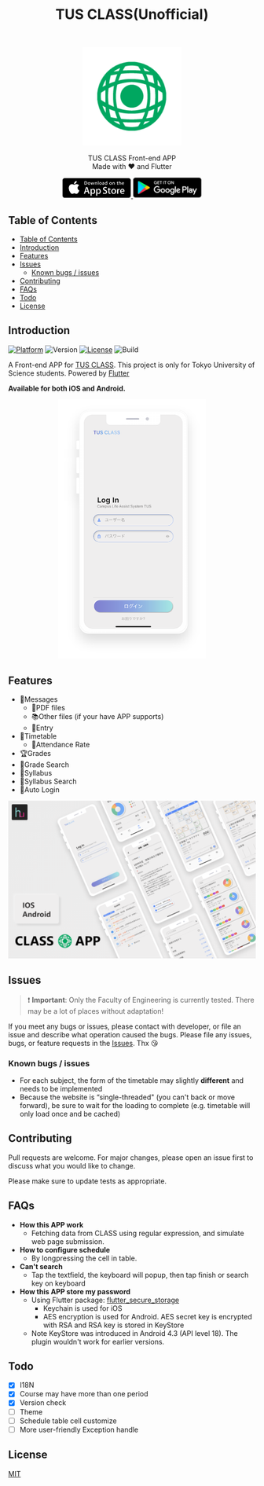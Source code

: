 <h1 align="center">TUS CLASS(Unofficial)</h1> <br>
<p align="center">
  <img alt="logo" title="logo" src="assets/readme/logo.png" width="200">
</p>

<p align="center">
  TUS CLASS Front-end APP <br>
  Made with ❤️ and Flutter
</p>

<p align="center">
  <a href="https://apps.apple.com/jp/app/tus-class-%E9%9D%9E%E5%85%AC%E5%BC%8F/id1513692491">
    <img alt="Download on the App Store" title="App Store" src="assets/readme/apple_store_download.png" width="140px">
  </a>

  <a href="https://play.google.com/store/apps/details?id=com.huhu.tusclass">
    <img alt="Get it on Google Play" title="Google Play" src="assets/readme/google_play_download.png" width="140px">
  </a>
</p>

## Table of Contents

- [Table of Contents](#table-of-contents)
- [Introduction](#introduction)
- [Features](#features)
- [Issues](#issues)
  - [Known bugs / issues](#known-bugs--issues)
- [Contributing](#contributing)
- [FAQs](#faqs)
- [Todo](#todo)
- [License](#license)

## Introduction

[![Platform](https://img.shields.io/badge/Platform-Flutter-green.svg)](https://flutter.io)
![Version](https://img.shields.io/badge/dynamic/yaml?url=https://raw.githubusercontent.com/huhugiter/tus-class/master/pubspec.yaml&label=Version&query=version&color=orange)
[![License](https://img.shields.io/badge/license-MIT-blue.svg)](https://choosealicense.com/licenses/mit/)
![Build](https://github.com/huhudev-git/tus-class/workflows/Build/badge.svg)

A Front-end APP for [TUS CLASS](https://class.admin.tus.ac.jp/up/faces/login/Com00501A.jsp). This project is only for Tokyo University of Science students. Powered by [Flutter](https://flutter.dev/)

**Available for both iOS and Android.**

<p align="center">
  <img src = "assets/readme/iphone-white.png" width=300>
</p>


## Features

- 📨Messages
  - 📕PDF files
  - 📚Other files (if your have APP supports)
  - 🎈Entry
- 📅Timetable
  - 💯Attendance Rate
- 🏆Grades
- 🔎Grade Search
- 📝Syllabus
- 🔎Syllabus Search
- 🔐Auto Login

![Demo](assets/readme/demo.jpg)

## Issues

> :exclamation: **Important**: Only the Faculty of Engineering is currently tested. There may be a lot of places without adaptation!

If you meet any bugs or issues, please contact with developer, or file an issue and describe what operation caused the bugs. Please file any issues, bugs, or feature requests in the [Issues](https://github.com/huhugiter/TUS_CLASS/issues). Thx :kissing_heart:

### Known bugs / issues

- For each subject, the form of the timetable may slightly **different** and needs to be implemented
- Because the website is “single-threaded" (you can't back or move forward), be sure to wait for the loading to complete (e.g. timetable will only load once and be cached)

## Contributing

Pull requests are welcome. For major changes, please open an issue first to discuss what you would like to change.

Please make sure to update tests as appropriate.

## FAQs

- **How this APP work**
  - Fetching data from CLASS using regular expression, and simulate web page submission.
- **How to configure schedule**
  - By longpressing the cell in table.
- **Can't search**
  - Tap the textfield, the keyboard will popup, then tap finish or search key on keyboard
- **How this APP store my password**
  - Using Flutter package: [flutter_secure_storage](https://pub.dartlang.org/packages/flutter_secure_storage)
    - Keychain is used for iOS
    - AES encryption is used for Android. AES secret key is encrypted with RSA and RSA key is stored in KeyStore
  - Note KeyStore was introduced in Android 4.3 (API level 18). The plugin wouldn't work for earlier versions.

## Todo

- [x] I18N
- [x] Course may have more than one period
- [x] Version check
- [ ] Theme
- [ ] Schedule table cell customize
- [ ] More user-friendly Exception handle

## License

[MIT](https://choosealicense.com/licenses/mit/)

